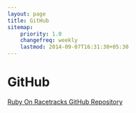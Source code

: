 ```yaml
---
layout: page
title: GitHub
sitemap:
    priority: 1.0
    changefreq: weekly
    lastmod: 2014-09-07T16:31:30+05:30
---
```

# GitHub

[Ruby On Racetracks GitHub Repository](https://github.com/rubyonracetracks)
